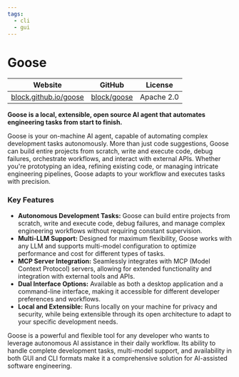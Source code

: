 ```yaml
---
tags:
  - cli
  - gui
---
```


# Goose

| Website | GitHub | License |
| --- | --- | --- |
| [block.github.io/goose](https://block.github.io/goose/) | [block/goose](https://github.com/block/goose) | Apache 2.0 |

**Goose is a local, extensible, open source AI agent that automates engineering tasks from start to finish.**

Goose is your on-machine AI agent, capable of automating complex development tasks autonomously. More than just code suggestions, Goose can build entire projects from scratch, write and execute code, debug failures, orchestrate workflows, and interact with external APIs. Whether you're prototyping an idea, refining existing code, or managing intricate engineering pipelines, Goose adapts to your workflow and executes tasks with precision.

### Key Features

*   **Autonomous Development Tasks:** Goose can build entire projects from scratch, write and execute code, debug failures, and manage complex engineering workflows without requiring constant supervision.
*   **Multi-LLM Support:** Designed for maximum flexibility, Goose works with any LLM and supports multi-model configuration to optimize performance and cost for different types of tasks.
*   **MCP Server Integration:** Seamlessly integrates with MCP (Model Context Protocol) servers, allowing for extended functionality and integration with external tools and APIs.
*   **Dual Interface Options:** Available as both a desktop application and a command-line interface, making it accessible for different developer preferences and workflows.
*   **Local and Extensible:** Runs locally on your machine for privacy and security, while being extensible through its open architecture to adapt to your specific development needs.

Goose is a powerful and flexible tool for any developer who wants to leverage autonomous AI assistance in their daily workflow. Its ability to handle complete development tasks, multi-model support, and availability in both GUI and CLI formats make it a comprehensive solution for AI-assisted software engineering.